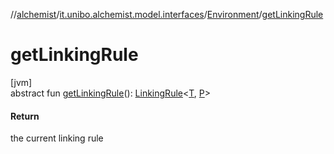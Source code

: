 //[alchemist](../../../index.md)/[it.unibo.alchemist.model.interfaces](../index.md)/[Environment](index.md)/[getLinkingRule](get-linking-rule.md)

# getLinkingRule

[jvm]\
abstract fun [getLinkingRule](get-linking-rule.md)(): [LinkingRule](../-linking-rule/index.md)<[T](../-action/index.md), [P](../-layer/index.md)>

#### Return

the current linking rule
